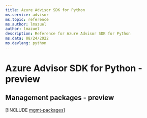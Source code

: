 ```yaml
---
title: Azure Advisor SDK for Python
ms.service: advisor
ms.topic: reference
ms.author: lmazuel
author: lmazuel
description: Reference for Azure Advisor SDK for Python
ms.data: 08/24/2022
ms.devlang: python
---
```

# Azure Advisor SDK for Python - preview

## Management packages - preview
[!INCLUDE [mgmt-packages](advisor-mgmt-index.md)]